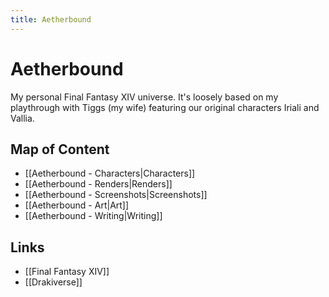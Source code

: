 ```yaml
---
title: Aetherbound
---
```

# Aetherbound

My personal Final Fantasy XIV universe. It's loosely based on my playthrough with Tiggs (my wife) featuring our original characters Iriali and Vallia.

## Map of Content
* [[Aetherbound - Characters|Characters]]
* [[Aetherbound - Renders|Renders]]
* [[Aetherbound - Screenshots|Screenshots]]
* [[Aetherbound - Art|Art]]
* [[Aetherbound - Writing|Writing]]

## Links
* [[Final Fantasy XIV]]
* [[Drakiverse]]

